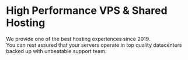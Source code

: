 # High Performance VPS & Shared Hosting

We provide one of the best hosting experiences since 2019.<br>You can rest assured that your servers operate in top quality datacenters backed up with unbeatable support team. 
